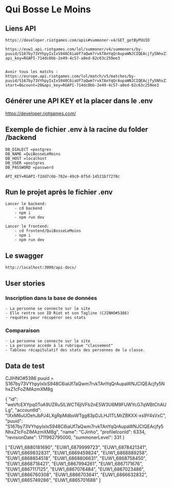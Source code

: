 # Qui Bosse Le Moins

## Liens API

    https://developer.riotgames.com/apis#summoner-v4/GET_getByPUUID

    https://euw1.api.riotgames.com/lol/summoner/v4/summoners/by-puuid/S167by73VYhpyIxIxS948C6iaUf7aQwm7rvkTAnYqQrAupaWNJCIQEAcjfy5NhxZ1cFoZlMAzmXM8g?api_key=RGAPI-714dc0bb-2e49-4c57-a8ed-82c63c259ee3


    Avoir tous les matchs :
    https://europe.api.riotgames.com/lol/match/v5/matches/by-puuid/S167by73VYhpyIxIxS948C6iaUf7aQwm7rvkTAnYqQrAupaWNJCIQEAcjfy5NhxZ1cFoZlMAzmXM8g/ids?start=0&count=20&api_key=RGAPI-714dc0bb-2e49-4c57-a8ed-82c63c259ee3

## Générer une API KEY et la placer dans le .env

https://developer.riotgames.com/


## Exemple de fichier .env à la racine du folder /backend

    DB_DIALECT =postgres
    DB_NAME =QuiBosseLeMoins
    DB_HOST =localhost
    DB_USER =postgres
    DB_PASSWORD =password

    API_KEY=RGAPI-f2dd7c6b-702e-49c0-8f5d-14521b77278c

## Run le projet après le fichier .env

    Lancer le backend:
        - cd backend
        - npm i
        - npm run dev

    Lancer le frontend:
        - cd frontend/QuiBosseLeMoins
        - npm i
        - npm run dev

## Le swagger

    http://localhost:3000/api-docs/

## User stories 

### Inscription dans la base de données

    - La personne se connecte sur le site
    - Elle rentre son ID Riot et son Tagline (CJINHO#5386)
    - requêtes pour récupèrer ses stats

### Comparaison

    - La personne se connecte sur le site
    - La personne accède à la rubrique "classement"
    - Tableau récapitulatif des stats des personnes de la classe.

## Data de test

CJIHNO#5386
puuid = S167by73VYhpyIxIxS948C6iaUf7aQwm7rvkTAnYqQrAupaWNJCIQEAcjfy5NhxZ1cFoZlMAzmXM8g


{
    "id": "weVfcEXYpq0ToA9UZRu5ILWCT6jlVFb2nE5W3U6M9FUWYcG7qWBtChAULg",
    "accountId": "lXxM6uUOehJbPJ4LXgRpMdboWTgg83pDJLHJ1TLMrZBKXX-xs9Y4sVxC",
    "puuid": "S167by73VYhpyIxIxS948C6iaUf7aQwm7rvkTAnYqQrAupaWNJCIQEAcjfy5NhxZ1cFoZlMAzmXM8g",
    "name": "CJinho",
    "profileIconId": 6334,
    "revisionDate": 1711962795000,
    "summonerLevel": 331
}

[
    "EUW1_6880181690",
    "EUW1_6879999723",
    "EUW1_6878421341",
    "EUW1_6869832831",
    "EUW1_6869459824",
    "EUW1_6868889258",
    "EUW1_6868854518",
    "EUW1_6868806631",
    "EUW1_6868758450",
    "EUW1_6868718421",
    "EUW1_6867994261",
    "EUW1_6867171676",
    "EUW1_6867117125",
    "EUW1_6867076484",
    "EUW1_6867023486",
    "EUW1_6866760308",
    "EUW1_6866703641",
    "EUW1_6866632832",
    "EUW1_6865749286",
    "EUW1_6865701688"
]

